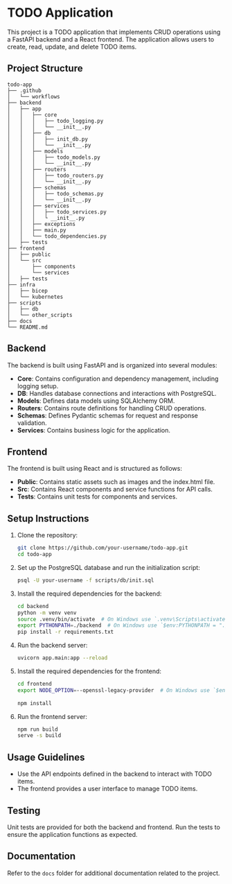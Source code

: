 # TODO Application

This project is a TODO application that implements CRUD operations using a FastAPI backend and a React frontend. The application allows users to create, read, update, and delete TODO items.

## Project Structure


```
todo-app
├── .github
│   └── workflows
├── backend
│   ├── app
│   │   ├── core
│   │   │   ├── todo_logging.py
│   │   │   └── __init__.py
│   │   ├── db
│   │   │   ├── init_db.py
│   │   │   └── __init__.py
│   │   ├── models
│   │   │   ├── todo_models.py
│   │   │   └── __init__.py
│   │   ├── routers
│   │   │   ├── todo_routers.py
│   │   │   └── __init__.py
│   │   ├── schemas
│   │   │   ├── todo_schemas.py
│   │   │   └── __init__.py
│   │   ├── services
│   │   │   ├── todo_services.py
│   │   │   └ __init__.py
│   │   ├── exceptions
│   │   ├── main.py
│   │   └── todo_dependencies.py
│   ├── tests
├── frontend
│   ├── public
│   └── src
│       ├── components
│       └── services
│   ├── tests
├── infra
│   ├── bicep
│   └── kubernetes
├── scripts
│   ├── db
│   └── other_scripts
├── docs
└── README.md
```

## Backend

The backend is built using FastAPI and is organized into several modules:

- **Core**: Contains configuration and dependency management, including logging setup.
- **DB**: Handles database connections and interactions with PostgreSQL.
- **Models**: Defines data models using SQLAlchemy ORM.
- **Routers**: Contains route definitions for handling CRUD operations.
- **Schemas**: Defines Pydantic schemas for request and response validation.
- **Services**: Contains business logic for the application.

## Frontend

The frontend is built using React and is structured as follows:

- **Public**: Contains static assets such as images and the index.html file.
- **Src**: Contains React components and service functions for API calls.
- **Tests**: Contains unit tests for components and services.


## Setup Instructions

1. Clone the repository:
    ```sh
    git clone https://github.com/your-username/todo-app.git
    cd todo-app
    ```

2. Set up the PostgreSQL database and run the initialization script:
    ```sh
    psql -U your-username -f scripts/db/init.sql
    ```

3. Install the required dependencies for the backend:
    ```sh
    cd backend
    python -m venv venv
    source .venv/bin/activate  # On Windows use `.venv\Scripts\activate`
    export PYTHONPATH=./backend  # On Windows use `$env:PYTHONPATH = "./backend"`
    pip install -r requirements.txt
    ```

4. Run the backend server:
    ```sh
    uvicorn app.main:app --reload
    ```

5. Install the required dependencies for the frontend:
    ```sh
    cd frontend
    export NODE_OPTION=--openssl-legacy-provider  # On Windows use `$env:PYTHONPATH = "$env:NODE_OPTIONS="--openssl-legacy-provider""`
                            
    npm install
    ```

6. Run the frontend server:
    ```sh
    npm run build
    serve -s build
    ```

## Usage Guidelines

- Use the API endpoints defined in the backend to interact with TODO items.
- The frontend provides a user interface to manage TODO items.

## Testing

Unit tests are provided for both the backend and frontend. Run the tests to ensure the application functions as expected.

## Documentation

Refer to the `docs` folder for additional documentation related to the project.